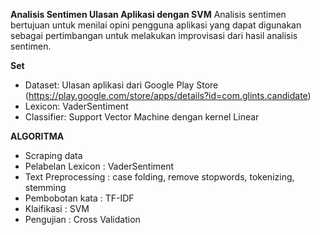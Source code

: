 **Analisis Sentimen Ulasan Aplikasi dengan SVM**
Analisis sentimen bertujuan untuk menilai opini pengguna aplikasi yang dapat digunakan sebagai pertimbangan untuk melakukan improvisasi dari hasil analisis sentimen. 

**Set**
- Dataset: Ulasan aplikasi dari Google Play Store (https://play.google.com/store/apps/details?id=com.glints.candidate)
- Lexicon: VaderSentiment
- Classifier: Support Vector Machine dengan kernel Linear

**ALGORITMA**
- Scraping data
- Pelabelan Lexicon : VaderSentiment
- Text Preprocessing : case folding, remove stopwords, tokenizing, stemming
- Pembobotan kata : TF-IDF
- Klaifikasi : SVM
- Pengujian : Cross Validation
